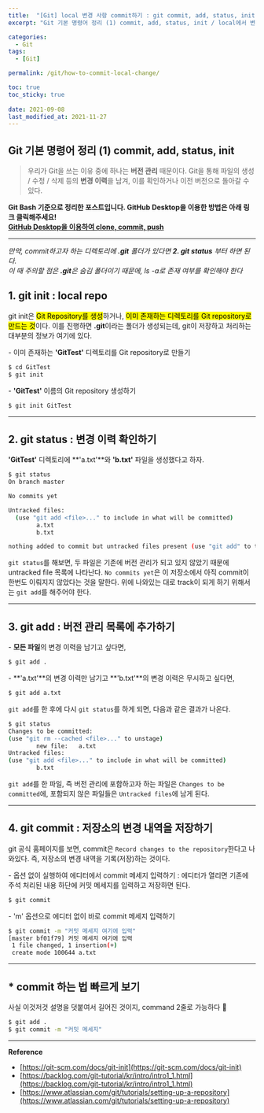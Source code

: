 ```yaml
---
title:  "[Git] local 변경 사항 commit하기 : git commit, add, status, init"
excerpt: "Git 기본 명령어 정리 (1) commit, add, status, init / local에서 변경, 추가, 삭제한 내역을 commit 하는 방법에 대해서 알아보자"

categories:
  - Git
tags:
  - [Git]

permalink: /git/how-to-commit-local-change/

toc: true
toc_sticky: true
 
date: 2021-09-08
last_modified_at: 2021-11-27
---
```


## **Git 기본 명령어 정리 (1) commit, add, status, init**

>우리가 Git을 쓰는 이유 중에 하나는 **버전 관리** 때문이다. Git을 통해 파일의 생성 / 수정 / 삭제 등의 **변경 이력**을 남겨, 이를 확인하거나 이전 버전으로 돌아갈 수 있다.

**Git Bash 기준으로 정리한 포스트입니다. GitHub Desktop을 이용한 방법은 아래 링크 클릭해주세요! <br> [GitHub Desktop을 이용하여 clone, commit, push](https://choiiis.github.io/git/basics-of-clone-commit-push/)**

---

*만약, commit하고자 하는 디렉토리에 **.git** 폴더가 있다면 **2. git status** 부터 하면 된다.*<br>
*이 때 주의할 점은 **.git**은 숨김 폴더이기 때문에, ls -a로 존재 여부를 확인해야 한다*

## 1. git init : local repo 

git init은 <mark>Git Repository를 생성</mark>하거나, <mark>이미 존재하는 디렉토리를 Git repository로 만드는 것</mark>이다. 이를 진행하면 **.git**이라는 폴더가 생성되는데, git이 저장하고 처리하는 대부분의 정보가 여기에 있다.

\- 이미 존재하는 **'GitTest'** 디렉토리를 Git repository로 만들기
```bash
$ cd GitTest
$ git init
```

\- **'GitTest'** 이름의 Git repository 생성하기
```bash
$ git init GitTest
```

---

## 2. git status : 변경 이력 확인하기

**'GitTest'** 디렉토리에 **'a.txt'**와 **'b.txt'** 파일을 생성했다고 하자.
```bash
$ git status
On branch master

No commits yet

Untracked files:
  (use "git add <file>..." to include in what will be committed)
        a.txt
        b.txt

nothing added to commit but untracked files present (use "git add" to track)
```
`git status`를 해보면, 두 파일은 기존에 버전 관리가 되고 있지 않았기 때문에 untracked file 목록에 나타난다. `No commits yet`은 이 저장소에서 아직 commit이 한번도 이뤄지지 않았다는 것을 말한다. 위에 나와있는 대로 track이 되게 하기 위해서는 `git add`를 해주어야 한다.

---

## 3. git add : 버전 관리 목록에 추가하기

\- **모든 파일**의 변경 이력을 남기고 싶다면,
```bash
$ git add .
```
\- **'a.txt'**의 변경 이력만 남기고 **'b.txt'**의 변경 이력은 무시하고 싶다면,
```bash
$ git add a.txt
```

`git add`를 한 후에 다시 `git status`를 하게 되면, 다음과 같은 결과가 나온다.
```bash
$ git status
Changes to be committed:
(use "git rm --cached <file>..." to unstage)
        new file:   a.txt
Untracked files:
(use "git add <file>..." to include in what will be committed)
        b.txt
```
`git add`를 한 파일, 즉 버전 관리에 포함하고자 하는 파일은 `Changes to be committed`에, 포함되지 않은 파일들은 `Untracked files`에 남게 된다. 

---

## 4. git commit : 저장소의 변경 내역을 저장하기

git 공식 홈페이지를 보면, commit은 `Record changes to the repository`한다고 나와있다. 즉, 저장소의 변경 내역을 기록(저장)하는 것이다.

\- 옵션 없이 실행하여 에디터에서 commit 메세지 입력하기 : 에디터가 열리면 기존에 주석 처리된 내용 하단에 커밋 메세지를 입력하고 저장하면 된다.
```bash
$ git commit
```

\- 'm' 옵션으로 에디터 없이 바로 commit 메세지 입력하기
```bash
$ git commit -m "커밋 메세지 여기에 입력"
[master bf01f79] 커밋 메세지 여기에 입력
 1 file changed, 1 insertion(+)
 create mode 100644 a.txt
```

---

## * commit 하는 법 빠르게 보기

사실 이것저것 설명을 덧붙여서 길어진 것이지, command 2줄로 가능하다 🤣
```bash
$ git add .
$ git commit -m "커밋 메세지"
```

---

**Reference**

- [https://git-scm.com/docs/git-init](https://git-scm.com/docs/git-init)
- [https://backlog.com/git-tutorial/kr/intro/intro1_1.html](https://backlog.com/git-tutorial/kr/intro/intro1_1.html)
- [https://www.atlassian.com/git/tutorials/setting-up-a-repository](https://www.atlassian.com/git/tutorials/setting-up-a-repository)